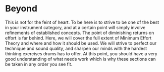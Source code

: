 # Beyond

This is not for the feint of heart.  To be here is to strive to be one of the best in your instrument category, and at a certain point will simply involve refinements of established concepts.  The point of diminishing returns on effort is far behind.  Here, we will cover the full extent of Minimum Effort Theory and where and how it should be used.  We will strive to perfect our technique and sound quality, and sharpen our minds with the hardest thinking exercises drums has to offer.  At this point, you should have a very good understanding of what needs work which is why these sections can be taken in any order you see fit.